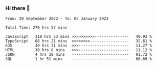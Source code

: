 ### Hi there 👋

<!--START_SECTION:waka-->

```text
From: 29 September 2022 - To: 05 January 2023

Total Time: 270 hrs 57 mins

JavaScript   110 hrs 53 mins >>>>>>>>>>---------------   40.93 %
TypeScript   88 hrs 21 mins  >>>>>>>>-----------------   32.61 %
EJS          30 hrs 31 mins  >>>----------------------   11.27 %
HTML         30 hrs 8 mins   >>>----------------------   11.12 %
JSON         4 hrs 38 mins   -------------------------   01.72 %
SQL          1 hr 51 mins    -------------------------   00.69 %
```

<!--END_SECTION:waka-->

<!--
**tranhieu1906/tranhieu1906** is a ✨ _special_ ✨ repository because its `README.md` (this file) appears on your GitHub profile.

Here are some ideas to get you started:

- 🔭 I’m currently working on ...
- 🌱 I’m currently learning ...
- 👯 I’m looking to collaborate on ...
- 🤔 I’m looking for help with ...
- 💬 Ask me about ...
- 📫 How to reach me: ...
- 😄 Pronouns: ...
- ⚡ Fun fact: ...
-->
